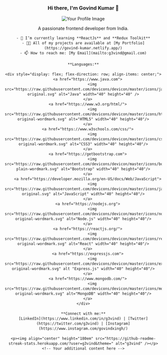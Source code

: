 <div align="center">
    <h3>Hi there, I'm Govind Kumar 👋</h3>
    <img src="https://your-image-url-here.jpg" alt="Your Profile Image" />
    <p>A passionate frontend developer from India.</p>

    - 🌱 I’m currently learning **ReactJs** and **Redux Toolkit**
    - 👨‍💻 All of my projects are available at [My Portfolio](https://govind-kumar.netlify.app/)
    - 📫 How to reach me: [My Email](mailto:g3vind@gmail.com)

    **Languages:**

    <div style="display: flex; flex-direction: row; align-items: center;">
        <a href="https://www.java.com">
            <img src="https://raw.githubusercontent.com/devicons/devicon/master/icons/java/java-original.svg" alt="Java" width="40" height="40" />
        </a>
        <a href="https://www.w3.org/html/">
            <img src="https://raw.githubusercontent.com/devicons/devicon/master/icons/html5/html5-original-wordmark.svg" alt="HTML5" width="40" height="40"/>
        </a>
        <a href="https://www.w3schools.com/css/">
            <img src="https://raw.githubusercontent.com/devicons/devicon/master/icons/css3/css3-original-wordmark.svg" alt="CSS3" width="40" height="40"/>
        </a>
        <a href="https://getbootstrap.com">
            <img src="https://raw.githubusercontent.com/devicons/devicon/master/icons/bootstrap/bootstrap-plain-wordmark.svg" alt="Bootstrap" width="40" height="40"/>
        </a>
        <a href="https://developer.mozilla.org/en-US/docs/Web/JavaScript">
            <img src="https://raw.githubusercontent.com/devicons/devicon/master/icons/javascript/javascript-original.svg" alt="JavaScript" width="40" height="40"/>
        </a>
        <a href="https://nodejs.org">
            <img src="https://raw.githubusercontent.com/devicons/devicon/master/icons/nodejs/nodejs-original-wordmark.svg" alt="Node.js" width="40" height="40"/>
        </a>
        <a href="https://reactjs.org/">
            <img src="https://raw.githubusercontent.com/devicons/devicon/master/icons/react/react-original-wordmark.svg" alt="React" width="40" height="40"/>
        </a>
        <a href="https://expressjs.com">
            <img src="https://raw.githubusercontent.com/devicons/devicon/master/icons/express/express-original-wordmark.svg" alt "Express.js" width="40" height="40"/>
        </a>
        <a href="https://www.mongodb.com/">
            <img src="https://raw.githubusercontent.com/devicons/devicon/master/icons/mongodb/mongodb-original-wordmark.svg" alt="MongoDB" width="40" height="40"/>
        </a>
    </div>

    **Connect with me:**
    [LinkedIn](https://www.linkedin.com/in/g3vind) | [Twitter](https://twitter.com/g3vind) | [Instagram](https://www.instagram.com/govindxingh/)

    <p><img align="center" height="180em" src="https://github-readme-streak-stats.herokuapp.com/?user=g3vind&theme=" alt="g3vind" /></p>
    <!-- Your additional content here -->
</div>
